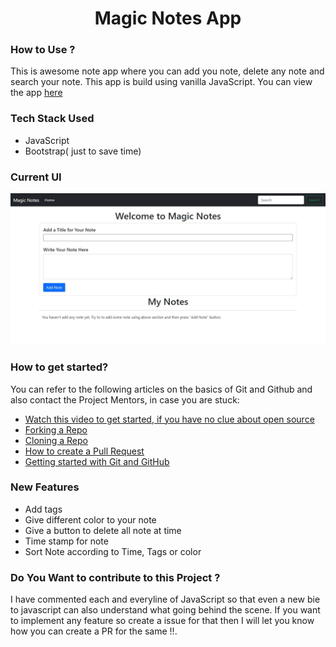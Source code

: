 <h1 align="center">Magic Notes App</h1>

### How to Use ?

This is awesome note app where you can add you note, delete any note and search your note.
This app is build using vanilla JavaScript. You can view the app [here](https://uaceit-winter-of-mentorship.github.io/Magic-Notes-App/)

### Tech Stack Used
- JavaScript 
- Bootstrap( just to save time)

### Current UI
![Home Page](./assets/note.JPG)


### How to get started?

You can refer to the following articles on the basics of Git and Github and also contact the Project Mentors, in case you are stuck:

- [Watch this video to get started, if you have no clue about open source](https://youtu.be/SL5KKdmvJ1U)
- [Forking a Repo](https://help.github.com/en/github/getting-started-with-github/fork-a-repo)
- [Cloning a Repo](https://help.github.com/en/desktop/contributing-to-projects/creating-a-pull-request)
- [How to create a Pull Request](https://opensource.com/article/19/7/create-pull-request-github)
- [Getting started with Git and GitHub](https://towardsdatascience.com/getting-started-with-git-and-github-6fcd0f2d4ac6)

### New Features
- Add tags 
- Give different color to your note
- Give a button to delete all note at time
- Time stamp for note
- Sort Note according to Time, Tags or color

### Do You Want to contribute to this Project ?
I have commented each and everyline of JavaScript so that even a new bie to javascript can also understand what going behind the scene. If you want to implement any feature so create a issue for that then I will let you know how you can create a PR for the same !!. 
